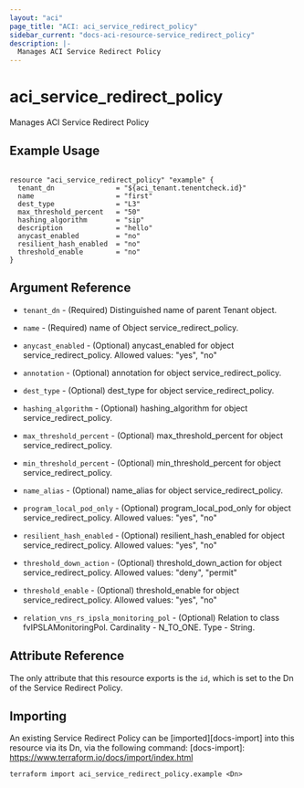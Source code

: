 ```yaml
---
layout: "aci"
page_title: "ACI: aci_service_redirect_policy"
sidebar_current: "docs-aci-resource-service_redirect_policy"
description: |-
  Manages ACI Service Redirect Policy
---
```


# aci_service_redirect_policy #
Manages ACI Service Redirect Policy

## Example Usage ##

```hcl

resource "aci_service_redirect_policy" "example" {
  tenant_dn               = "${aci_tenant.tenentcheck.id}"
  name                    = "first"
  dest_type               = "L3"
  max_threshold_percent   = "50"
  hashing_algorithm       = "sip"
  description             = "hello"
  anycast_enabled         = "no"
  resilient_hash_enabled  = "no"
  threshold_enable        = "no"
}

```


## Argument Reference ##
* `tenant_dn` - (Required) Distinguished name of parent Tenant object.
* `name` - (Required) name of Object service_redirect_policy.
* `anycast_enabled` - (Optional) anycast_enabled for object service_redirect_policy.
Allowed values: "yes", "no"
* `annotation` - (Optional) annotation for object service_redirect_policy.
* `dest_type` - (Optional) dest_type for object service_redirect_policy.
* `hashing_algorithm` - (Optional) hashing_algorithm for object service_redirect_policy.
* `max_threshold_percent` - (Optional) max_threshold_percent for object service_redirect_policy.
* `min_threshold_percent` - (Optional) min_threshold_percent for object service_redirect_policy.
* `name_alias` - (Optional) name_alias for object service_redirect_policy.
* `program_local_pod_only` - (Optional) program_local_pod_only for object service_redirect_policy.
Allowed values: "yes", "no"
* `resilient_hash_enabled` - (Optional) resilient_hash_enabled for object service_redirect_policy.
Allowed values: "yes", "no"
* `threshold_down_action` - (Optional) threshold_down_action for object service_redirect_policy.
Allowed values: "deny", "permit"
* `threshold_enable` - (Optional) threshold_enable for object service_redirect_policy.
Allowed values: "yes", "no"

* `relation_vns_rs_ipsla_monitoring_pol` - (Optional) Relation to class fvIPSLAMonitoringPol. Cardinality - N_TO_ONE. Type - String.
                


## Attribute Reference

The only attribute that this resource exports is the `id`, which is set to the
Dn of the Service Redirect Policy.

## Importing ##

An existing Service Redirect Policy can be [imported][docs-import] into this resource via its Dn, via the following command:
[docs-import]: https://www.terraform.io/docs/import/index.html


```
terraform import aci_service_redirect_policy.example <Dn>
```